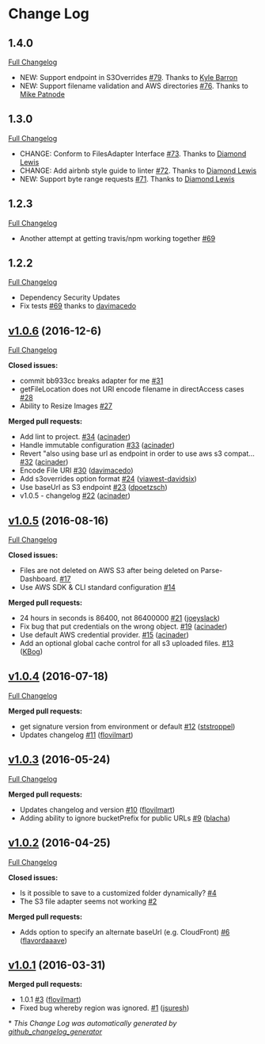 # Change Log

## 1.4.0
[Full Changelog](https://github.com/parse-community/parse-server-s3-adapter/compare/1.4.0...master)
- NEW: Support endpoint in S3Overrides [#79](https://github.com/parse-community/parse-server/pull/79). Thanks to [Kyle Barron](https://github.com/kylebarron)
- NEW: Support filename validation and AWS directories [#76](https://github.com/parse-community/parse-server/pull/76). Thanks to [Mike Patnode](https://github.com/mpatnode)

## 1.3.0
[Full Changelog](https://github.com/parse-community/parse-server-s3-adapter/compare/1.3.0...1.4.0)
- CHANGE: Conform to FilesAdapter Interface [#73](https://github.com/parse-community/parse-server/pull/73). Thanks to [Diamond Lewis](https://github.com/dplewis)
- CHANGE: Add airbnb style guide to linter [#72](https://github.com/parse-community/parse-server/pull/72). Thanks to [Diamond Lewis](https://github.com/dplewis)
- NEW: Support byte range requests [#71](https://github.com/parse-community/parse-server/pull/71). Thanks to [Diamond Lewis](https://github.com/dplewis)

## 1.2.3
[Full Changelog](https://github.com/parse-community/parse-server-s3-adapter/compare/1.2.2...1.3.0)
- Another attempt at getting travis/npm working together [#69](https://github.com/parse-community/parse-server-s3-adapter/pull/69)

## 1.2.2
[Full Changelog](https://github.com/parse-server-modules/parse-server-s3-adapter/compare/v1.0.6...1.2.2)
- Dependency Security Updates
- Fix tests [#69](https://github.com/parse-community/parse-server-s3-adapter/pull/68) thanks to [davimacedo](https://github.com/davimacedo)

## [v1.0.6](https://github.com/parse-server-modules/parse-server-s3-adapter/tree/v1.0.6) (2016-12-6)

[Full Changelog](https://github.com/parse-server-modules/parse-server-s3-adapter/compare/v1.0.5...v1.0.6)

**Closed issues:**

- commit bb933cc breaks adapter for me [\#31](https://github.com/parse-server-modules/parse-server-s3-adapter/issues/31)
- getFileLocation does not URI encode filename in directAccess cases [\#28](https://github.com/parse-server-modules/parse-server-s3-adapter/issues/28)
- Ability to Resize Images [\#27](https://github.com/parse-server-modules/parse-server-s3-adapter/issues/27)

**Merged pull requests:**

- Add lint to project. [\#34](https://github.com/parse-server-modules/parse-server-s3-adapter/pull/34) ([acinader](https://github.com/acinader))
- Handle immutable configuration [\#33](https://github.com/parse-server-modules/parse-server-s3-adapter/pull/33) ([acinader](https://github.com/acinader))
- Revert "also using base url as endpoint in order to use aws s3 compat… [\#32](https://github.com/parse-server-modules/parse-server-s3-adapter/pull/32) ([acinader](https://github.com/acinader))
- Encode File URI [\#30](https://github.com/parse-server-modules/parse-server-s3-adapter/pull/30) ([davimacedo](https://github.com/davimacedo))
- Add s3overrides option format [\#24](https://github.com/parse-server-modules/parse-server-s3-adapter/pull/24) ([viawest-davidsix](https://github.com/viawest-davidsix))
- Use baseUrl as S3 endpoint [\#23](https://github.com/parse-server-modules/parse-server-s3-adapter/pull/23) ([dpoetzsch](https://github.com/dpoetzsch))
- v1.0.5 - changelog [\#22](https://github.com/parse-server-modules/parse-server-s3-adapter/pull/22) ([acinader](https://github.com/acinader))

## [v1.0.5](https://github.com/parse-server-modules/parse-server-s3-adapter/tree/v1.0.5) (2016-08-16)
[Full Changelog](https://github.com/parse-server-modules/parse-server-s3-adapter/compare/v1.0.4...v1.0.5)

**Closed issues:**

- Files are not deleted on AWS S3 after being deleted on Parse-Dashboard. [\#17](https://github.com/parse-server-modules/parse-server-s3-adapter/issues/17)
- Use AWS SDK & CLI standard configuration [\#14](https://github.com/parse-server-modules/parse-server-s3-adapter/issues/14)

**Merged pull requests:**

- 24 hours in seconds is 86400, not 86400000 [\#21](https://github.com/parse-server-modules/parse-server-s3-adapter/pull/21) ([joeyslack](https://github.com/joeyslack))
- Fix bug that put credentials on the wrong object. [\#19](https://github.com/parse-server-modules/parse-server-s3-adapter/pull/19) ([acinader](https://github.com/acinader))
- Use default AWS credential provider. [\#15](https://github.com/parse-server-modules/parse-server-s3-adapter/pull/15) ([acinader](https://github.com/acinader))
- Add an optional global cache control for all s3 uploaded files. [\#13](https://github.com/parse-server-modules/parse-server-s3-adapter/pull/13) ([KBog](https://github.com/KBog))

## [v1.0.4](https://github.com/parse-server-modules/parse-server-s3-adapter/tree/v1.0.4) (2016-07-18)
[Full Changelog](https://github.com/parse-server-modules/parse-server-s3-adapter/compare/v1.0.3...v1.0.4)

**Merged pull requests:**

- get signature version from environment or default [\#12](https://github.com/parse-server-modules/parse-server-s3-adapter/pull/12) ([ststroppel](https://github.com/ststroppel))
- Updates changelog [\#11](https://github.com/parse-server-modules/parse-server-s3-adapter/pull/11) ([flovilmart](https://github.com/flovilmart))

## [v1.0.3](https://github.com/parse-server-modules/parse-server-s3-adapter/tree/v1.0.3) (2016-05-24)
[Full Changelog](https://github.com/parse-server-modules/parse-server-s3-adapter/compare/v1.0.2...v1.0.3)

**Merged pull requests:**

- Updates changelog and version [\#10](https://github.com/parse-server-modules/parse-server-s3-adapter/pull/10) ([flovilmart](https://github.com/flovilmart))
- Adding ability to ignore bucketPrefix for public URLs [\#9](https://github.com/parse-server-modules/parse-server-s3-adapter/pull/9) ([blacha](https://github.com/blacha))

## [v1.0.2](https://github.com/parse-server-modules/parse-server-s3-adapter/tree/v1.0.2) (2016-04-25)
[Full Changelog](https://github.com/parse-server-modules/parse-server-s3-adapter/compare/v1.0.1...v1.0.2)

**Closed issues:**

- Is it possible to save to a customized folder dynamically? [\#4](https://github.com/parse-server-modules/parse-server-s3-adapter/issues/4)
- The S3 file adapter seems not working [\#2](https://github.com/parse-server-modules/parse-server-s3-adapter/issues/2)

**Merged pull requests:**

- Adds option to specify an alternate baseUrl \(e.g. CloudFront\) [\#6](https://github.com/parse-server-modules/parse-server-s3-adapter/pull/6) ([flavordaaave](https://github.com/flavordaaave))

## [v1.0.1](https://github.com/parse-server-modules/parse-server-s3-adapter/tree/v1.0.1) (2016-03-31)
**Merged pull requests:**

- 1.0.1 [\#3](https://github.com/parse-server-modules/parse-server-s3-adapter/pull/3) ([flovilmart](https://github.com/flovilmart))
- Fixed bug whereby region was ignored. [\#1](https://github.com/parse-server-modules/parse-server-s3-adapter/pull/1) ([jsuresh](https://github.com/jsuresh))



\* *This Change Log was automatically generated by [github_changelog_generator](https://github.com/skywinder/Github-Changelog-Generator)*
